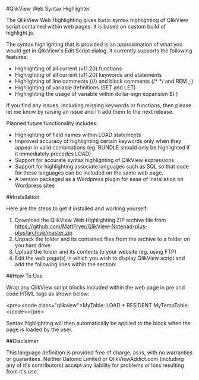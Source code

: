 #QlikView Web Syntax Highlighter

The QlikView Web Highlighting gives basic syntax highlighting of QlikView script contained within web pages. It is based on custom build of highlight.js.

The syntax highlighting that is provided is an approximation of what you would get in QlikView's Edit Script dialog. It currently supports the following features:

  * Highlighting of all current (v11.20) functions
  * Highlighting of all current (v11.20) keywords and statements
  * Highlighting of line comments (//) and block comments (/* */ and REM ; )
  * Highlighting of variable definitions (SET and LET)
  * Highlighting the usage of variable within dollar-sign expansion $( )

If you find any issues, including missing keywords or functions, then please let me know by raising an issue and I'll add them to the next release.

Planned future functionality includes:

  * Highlighting of field names within LOAD statements
  * Improved accuracy of highlighting certain keywords only when they appear in valid combinations (eg. BUNDLE should only be highlighted if it immediately precedes LOAD)
  * Support for accurate syntax highlighting of QlikView expressions
  * Support for highlighting associate languages such as SQL so that code for these languages can be included on the same web page.
  * A version packaged as a Wordpress plugin for ease of installation on Wordpress sites

##Installation

Here are the steps to get it installed and working yourself:

  1. Download the QlikView Web Highlighting ZIP archive file from https://github.com/MattFryer/QlikView-Notepad-plus-plus/archive/master.zip
  2. Unpack the folder and its contained files from the archive to a folder on you hard drive. 
  3. Upload the folder and its contents to your website (eg. using FTP)
  4. Edit the web page(s) in which you wish to display QlikView script and add the following lines within the <head> section:

<link href="highlight/qlikview.css" rel="stylesheet" title="QlikView"></link>
<script src="highlight/highlight.pack.js"></script>
<script>
    hljs.configure({tabReplace: '    '});
    hljs.initHighlightingOnLoad();
</script>

##How To Use

Wrap any QlikView script blocks included within the web page in pre and code HTML tags as shown below:

&lt;pre&gt;&lt;code class="qlikview"&gt;MyTable: LOAD * RESIDENT MyTempTable;&lt;/code&gt;&lt;/pre&gt;

Syntax highlighting will then automatically be applied to the block when the page is loaded by the user. 

##Disclaimer

This language definition is provided free of charge, as is, with no warranties or guarantees. Neither Datoniq Limited or QlikViewAddict.com (including any of it's contributors) accept any liability for problems or loss resulting from it's use. 
